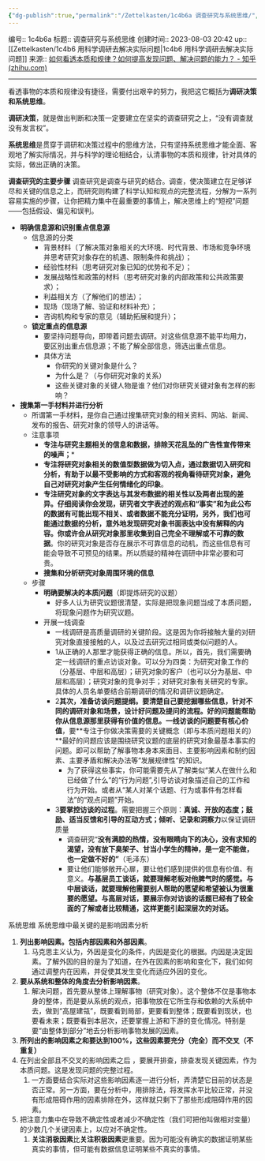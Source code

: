 ```yaml
---
{"dg-publish":true,"permalink":"/Zettelkasten/1c4b6a 调查研究与系统思维/","dgPassFrontmatter":true}
---
```


编号:: 1c4b6a
标题:: 调查研究与系统思维
创建时间:: 2023-08-03 20:42
up:: [[Zettelkasten/1c4b6 用科学调研去解决实际问题\|1c4b6 用科学调研去解决实际问题]]
来源:: [如何看透本质和规律？如何提高发现问题、解决问题的能力？ - 知乎 (zhihu.com)](https://zhuanlan.zhihu.com/p/647329254)

---
看透事物的本质和规律没有捷径，需要付出艰辛的努力，我把这它概括为**调研决策和系统思维**。

**调研决策**，就是做出判断和决策一定要建立在坚实的调查研究之上，“没有调查就没有发言权”。

**系统思维**是贯穿于调研和决策过程中的思维方法，只有坚持系统思维才能全面、客观地了解实际情况，并与科学的理论相结合，认清事物的本质和规律，针对具体的实际，做出正确的决策。

**调查研究的主要步骤**
调查研究是调查与研究的结合。调查，使决策建立在足够详尽和关键的信息之上，而研究则构建了科学认知和观点的完整流程，分解为一系列容易实施的步骤，让你把精力集中在最重要的事情上，解决思维上的“短视”问题——包括假设、偏见和误判。
- **明确信息源和识别重点信息源**
	- 信息源的分类
		- 背景材料（了解决策对象相关的大环境、时代背景、市场和竞争环境并思考研究对象存在的机遇、限制条件和挑战）；
		- 经验性材料（思考研究对象已知的优势和不足）；
		- 发展战略性和政策的材料（思考研究对象的内部政策和公共政策要求）；
		- 利益相关方（了解他们的想法）；
		- 现场（现场了解、验证和材料补充）；
		- 咨询机构和专家的意见（辅助拓展和提升）；
	- **锁定重点的信息源**
		- 要坚持问题导向，即带着问题去调研。对这些信息源不能平均用力，要区别出重点信息源；不能了解全部信息，筛选出重点信息。
		- 具体方法
			- 你研究的关键对象是什么？
			- 为什么是？（与你研究对象的关系）
			- 这些关键对象的关键人物是谁？他们对你研究关键对象有怎样的影响？
- **搜集第一手材料并进行分析**
	- 所谓第一手材料，是你自己通过搜集研究对象的相关资料、网站、新闻、发布的报告、研究对象的领导人的讲话等。
	- 注意事项
		- **专注与研究主题相关的信息和数据，排除天花乱坠的广告性宣传带来的噪声；***
		- **专注将研究对象相关的数值型数据做为切入点，通过数据切入研究和分析，有助于以最不受影响的方式和客观的视角看待研究对象，避免自己对研究对象产生任何情绪化的印象**。
		- **专注研究对象的文字表达与其发布数据的相关性以及两者出现的差异。仔细阅读你会发现，研究者文字表述的观点和“事实”和为此公布的数据有可能出现不相关、或者数据不能充分证明，另外，我们也可能通过数据的分析，意外地发现研究对象书面表达中没有解释的内容。你或许会从研究对象那里收集到自己完全不理解或不可靠的数据**。你的研究对象是否存在展示不可靠信息的动机，而这些信息有可能会导致不可预见的结果。所以质疑的精神在调研中非常必要和可贵。
		- **搜集和分析研究对象周围环境的信息**
	- 步骤
		- **明确要解决的本质问题**（即提炼研究的议题）
			- 好多人认为研究议题很清楚，实际是把现象问题当成了本质问题，将现象问题作为研究议题。
		- 开展一线调查
			- 一线调研是高质量调研的关键阶段。这是因为你将接触大量的对研究对象直接接触的人，以及过去研究过相同或类似问题的人。
			- 1从正确的人那里才能获得正确的信息。所以，首先，我们需要确定一线调研的重点访谈对象。可以分为四类：为研究对象工作的（分基层、中层和高层）；研究对象的客户（也可以分为基层、中层和高层）；研究对象的竞争对手；对研究对象有关研究的专家。 具体的人员名单要结合前期调研的情况和调研议题确定。
			- 2**其次，准备访谈问题提纲。**要清楚自己要挖掘哪些信息，针对不同的调研对象和场景，**设计好问题及提问的流程**。好的问题能帮助你从信息源那里获得有价值的信息。一线访谈的**问题要有核心价值**，要**专注于你做决策需要的关键概念（即与本质问题相关的）**最好的问题应该是围绕研究议题的底层的研究对象最基本事实的问题。即可以帮助了解事物本身本来面目、主要影响因素和制约因素、主要矛盾和解决办法等“发展规律性“的知识。
				- 为了获得这些事实，你可能需要先从了解类似“某人在做什么和已经做了什么”的“行为问题”,引导访谈对象描述自己的工作和行为开始。或者从“某人对某个话题、行为或事件有怎样看法”的“观点问题”开始。
			- 3**要掌控访谈的过程**。需要把握三个原则：**真诚、开放的态度；鼓励、适当反馈和引导的互动方式；倾听、记录和洞察力**以保证调研质量
				- 调查研究“**没有满腔的热情，没有眼睛向下的决心，没有求知的渴望，没有放下臭架子、甘当小学生的精神，是一定不能做，也一定做不好的”**（毛泽东）
				- 要让他们能够敞开心扉，要让他们感到提供的信息有价值、有意义。**与基层员工谈话，就要理解老板对他脾气时的感觉。与中层谈话，就要理解他需要别人帮助的愿望和希望被认为很重要的愿望。与高层对话，要展示你对访谈的话题已经有了较全面的了解或者比较精通，这样更能引起深层次的对话。**

系统思维
系统思维中最关键的是影响因素分析
1.  **列出影响因素。**包括**内部因素和外部因素**。  
	1. 马克思主义认为，外因是变化的条件，内因是变化的根据。内因是决定因素。了解外因的目的是为了知道，在外在因素的影响和变化下，我们如何通过调整内在因素，并促使其发生变化而适应外因的变化。
2.  **要从系统和整体的角度去分析影响因素**。
	1. 解决问题，首先要从整体上理解事物（研究对象）。这个整体不仅是事物本身的整体，而是要从系统的观点，把事物放在它所生存和依赖的大系统中去，做到“高屋建瓴”，既要看到局部，更要看到整体；既要看到现状，也要看未来；既要看到本层次，还要掌握上游和下游的变化情况。特别是要“由整体到部分”地去分析影响事物发展的因素。
3. **所列出的影响因素之和要达到100%，这些因素要充分（完全）而不交叉（不重复）**
4. 在列出全部且不交叉的影响因素之后 ，要展开排查，排查发现关键因素，作为本质问题。这是发现问题的完整过程。
	1. 一方面要结合实际对这些影响因素逐一进行分析，弄清楚它目前的状态是否正常。另一方面，要在分析中，用排除法，将发挥水平比较正常，并没有形成阻碍作用的因素排除在外，这样就只剩下了那些形成阻碍作用的因素。
5. 把注意力集中在导致不确定性或者减少不确定性（我们可把他叫做相对变量）的少数几个关键因素上，以应对不确定性。
	1. **关注消极因素**比**关注积极因素**更重要。因为可能没有确实的数据证明某些真实的事情，但可能有数据信息证明某些不真实的事情。